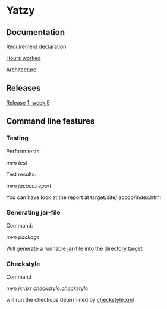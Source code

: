 # Yatzy


<h2> Documentation </h2>

[Requirement declaration](Documentation/requirementdeclaration.md)

[Hours worked](Documentation/hours_worked.md)

[Architecture](Documentation/architecture.md)

<h2> Releases </h2>

[Release 1, week 5](https://github.com/johyry/otm-harjoitustyo/releases/tag/week5)

<h2> Command line features </h2>

<h3> Testing </h3>

Perform tests:

*mvn test*

Test results:

*mvn jacoco:report*

You can have look at the report at target/site/jacoco/index.html

<h3> Generating jar-file </h3>

Command:

*mvn package*

Will generate a runnable jar-file into the directory target


<h3> Checkstyle </h3>

Command 

*mvn jxr:jxr checkstyle:checkstyle*

will run the checkups determined by [checkstyle.xml](Yatzy/checkstyle.xml)


